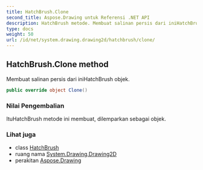 ```yaml
---
title: HatchBrush.Clone
second_title: Aspose.Drawing untuk Referensi .NET API
description: HatchBrush metode. Membuat salinan persis dari iniHatchBrush objek.
type: docs
weight: 50
url: /id/net/system.drawing.drawing2d/hatchbrush/clone/
---
```

## HatchBrush.Clone method

Membuat salinan persis dari iniHatchBrush objek.

```csharp
public override object Clone()
```

### Nilai Pengembalian

ItuHatchBrush metode ini membuat, dilemparkan sebagai objek.

### Lihat juga

* class [HatchBrush](../)
* ruang nama [System.Drawing.Drawing2D](../../hatchbrush/)
* perakitan [Aspose.Drawing](../../../)


